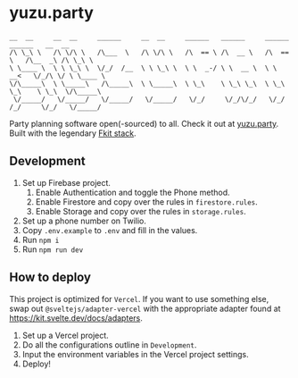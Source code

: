 # yuzu.party

```
__  __     __  __     ______     __  __     ______   ______     ______     ______   __  __
/\ \_\ \   /\ \/\ \   /\___  \   /\ \/\ \   /\  == \ /\  __ \   /\  == \   /\__  _\ /\ \_\ \
\ \____ \  \ \ \_\ \  \/_/  /__  \ \ \_\ \  \ \  _-/ \ \  __ \  \ \  __<   \/_/\ \/ \ \____ \
\/\_____\  \ \_____\   /\_____\  \ \_____\  \ \_\    \ \_\ \_\  \ \_\ \_\    \ \_\  \/\_____\
 \/_____/   \/_____/   \/_____/   \/_____/   \/_/     \/_/\/_/   \/_/ /_/     \/_/   \/_____/

```

Party planning software open(-sourced) to all. Check it out at [yuzu.party](https://yuzu.party). Built with the legendary [Fkit stack](https://www.youtube.com/watch?v=rFP7rUYtOOg).

## Development

1. Set up Firebase project.
   1. Enable Authentication and toggle the Phone method.
   2. Enable Firestore and copy over the rules in `firestore.rules`.
   3. Enable Storage and copy over the rules in `storage.rules`.
2. Set up a phone number on Twilio.
3. Copy `.env.example` to `.env` and fill in the values.
4. Run `npm i`
5. Run `npm run dev`

## How to deploy

This project is optimized for `Vercel`. If you want to use something else, swap out `@sveltejs/adapter-vercel` with the appropriate adapter found at https://kit.svelte.dev/docs/adapters.

1. Set up a Vercel project.
2. Do all the configurations outline in `Development`.
3. Input the environment variables in the Vercel project settings.
4. Deploy!
